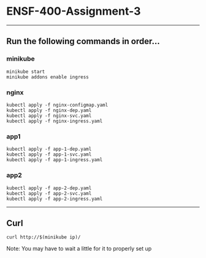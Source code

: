 # ENSF-400-Assignment-3
---

## Run the following commands in order...

### minikube
```
minikube start
minikube addons enable ingress
```

### nginx
```
kubectl apply -f nginx-configmap.yaml
kubectl apply -f nginx-dep.yaml
kubectl apply -f nginx-svc.yaml
kubectl apply -f nginx-ingress.yaml
```

### app1
```
kubectl apply -f app-1-dep.yaml
kubectl apply -f app-1-svc.yaml
kubectl apply -f app-1-ingress.yaml
```

### app2
```
kubectl apply -f app-2-dep.yaml
kubectl apply -f app-2-svc.yaml
kubectl apply -f app-2-ingress.yaml
```

---

## Curl
```
curl http://$(minikube ip)/
```

Note: You may have to wait a little for it to properly set up
